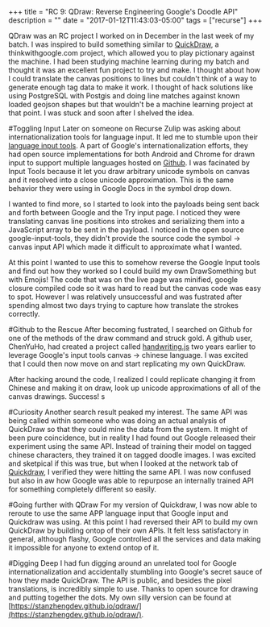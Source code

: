 +++
title = "RC 9: QDraw: Reverse Engineering Google's Doodle API"
description = ""
date = "2017-01-12T11:43:03-05:00"
tags = ["recurse"]
+++

QDraw was an RC project I worked on in December in the last week of my batch. I was inspired to build something similar to [QuickDraw](https://quickdraw.thinkwithgoogle.com), a thinkwithgoogle.com project, which allowed you to play pictionary against the machine. I had been studying machine learning during my batch and thought it was an excellent fun project to try and make. I thought about how I could translate the canvas positions to lines but couldn't think of a way to generate enough tag data to make it work. I thought of hack solutions like using PostgreSQL with Postgis and doing line matches against known loaded geojson shapes but that wouldn't be a machine learning project at that point. I was stuck and soon after I shelved the idea.


#Toggling Input
Later on someone on Recurse Zulip was asking about internationalization tools for language input. It led me to stumble upon their [language input tools](https://www.google.com/inputtools/try/). A part of Google's internationalization efforts, they had open source implementations for both Android and Chrome for drawn input to support multiple languages hosted on [Github](https://github.com/googlei18n/google-input-tools). I was facinated by Input Tools because it let you draw arbitrary unicode symbols on canvas and it resolved into a close unicode approximation. This is the same behavior they were using in Google Docs in the symbol drop down.


I wanted to find more, so I started to look into the payloads being sent back and forth between Google and the Try input page. I noticed they were translating canvas line positions into strokes and serializing them into a JavaScript array to be sent in the payload. I noticed in the open source google-input-tools, they didn't provide the source code the symbol -> canvas input API which made it difficult to approximate what I wanted.

At this point I wanted to use this to somehow reverse the Google Input tools and find out how they worked so I could build my own DrawSomething but with Emojis! The code that was on the live page was minified, google closure compiled code so it was hard to read but the canvas code was easy to spot. However I was relatively unsuccessful and was fustrated after spending almost two days trying to capture how translate the strokes correctly.



#Github to the Rescue
After becoming fustrated, I searched on Github for one of the methods of the draw command and struck gold. A github user, ChenYuHo, had created a project called [handwriting.js](https://github.com/ChenYuHo/handwriting.js) two years earlier to leverage Google's input tools canvas -> chinese language. I was excited that I could then now move on and start replicating my own QuickDraw.

After hacking around the code, I realized I could replicate changing it from Chinese and making it on draw, look up unicode approximations of all of the canvas drawings. Success! s


#Curiosity
Another search result peaked my interest. The same API was being called within someone who was doing an actual analysis of QuickDraw so that they could mine the data from the system. It might of been pure coincidence, but in reality I had found out Google released their experiment using the same API. Instead of training their model on tagged chinese characters, they trained it on tagged doodle images. I was excited and sketpical if this was true, but when I looked at the network tab of [Quickdraw](https://quickdraw.thinkwithgoogle.com), I verified they were hitting the same API.
I was now confused but also in aw how Google was able to repurpose an internally trained API for something completely different so easily.


#Going further with QDraw
For my version of Quickdraw, I was now able to reroute to use the same APP language input that Google input and Quickdraw was using. At this point I had reversed their API to build my own QuickDraw by building ontop of their own APIs. It felt less satisfactory in general, although flashy, Google controlled all the services and data making it impossible for anyone to extend ontop of it.


#Digging Deep
I had fun digging around an unrelated tool for Google internationalization and accidentally stumbling into Google's secret sauce of how they made QuickDraw. The API is public, and besides the pixel translations, is incredibly simple to use. Thanks to open source for drawing and putting together the dots. My own silly version can be found at [https://stanzhengdev.github.io/qdraw/](https://stanzhengdev.github.io/qdraw/).





